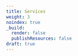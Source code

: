 ```yaml
---
title: Services
weight: 3
noindex: true
_build:
  render: false
  publishResources: false
draft: true
---
```

